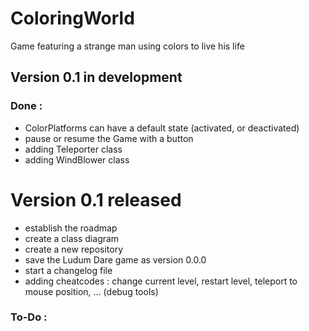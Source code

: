 # ColoringWorld
Game featuring a strange man using colors to live his life

## Version 0.1 in development

### Done :
* ColorPlatforms can have a default state (activated, or deactivated)
* pause or resume the Game with a button
* adding Teleporter class
* adding WindBlower class


# Version 0.1 released
* establish the roadmap
* create a class diagram
* create a new repository
* save the Ludum Dare game as version 0.0.0
* start a changelog file
* adding cheatcodes : change current level, restart level, teleport to mouse position, … (debug tools)

### To-Do :

